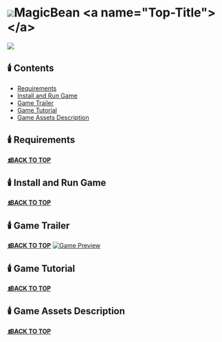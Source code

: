# ![](https://file.notion.so/f/f/29dc6b77-cc77-4dce-b299-866d6ff7c824/d5ffda6e-5b9c-42f9-9feb-b790043b348e/UnrealGameLogo_(35_x_35_%E5%83%8F%E7%B4%A0).png?id=b0a1740c-6b31-46bd-a77b-fe7412a09a43&table=block&spaceId=29dc6b77-cc77-4dce-b299-866d6ff7c824&expirationTimestamp=1715760000000&signature=fuJ7J9_a3xl0X3VVQcennDLkOm1MdXeWjd0vdcpALGk&downloadName=UnrealGameLogo+%2835+x+35+%E5%83%8F%E7%B4%A0%29.png)MagicBean <a name="Top-Title"></a>
![](https://file.notion.so/f/f/29dc6b77-cc77-4dce-b299-866d6ff7c824/858fe6a1-2ad3-4b8e-a1cb-c0e452aa26b0/MagicBeanSplash.png?id=d60bb422-ddb3-44f2-8a0b-95cb48720010&table=block&spaceId=29dc6b77-cc77-4dce-b299-866d6ff7c824&expirationTimestamp=1715817600000&signature=hkDiJYr22uMJU_yVuQHF_xMg7vKpndef9XXSd37dR9o&downloadName=MagicBeanSplash.png)
## 🕯️ Contents <a name="Contents-Title"></a>
* [Requirements](#Require-Title)
* [Install and Run Game](#Install-Title)
* [Game Trailer](#Trailer-Title)
* [Game Tutorial](#Tutorial-Title)
* [Game Assets Description](#Asset-Title)
## 🕯️ Requirements <a name="Require-Title"></a>
**[⏫BACK TO TOP](#Top-Title)**
## 🕯️ Install and Run Game <a name="Install-Title"></a>
**[⏫BACK TO TOP](#Top-Title)**
## 🕯️ Game Trailer <a name="Trailer-Title"></a>
**[⏫BACK TO TOP](#Top-Title)**
[![Game Preview](https://file.notion.so/f/f/29dc6b77-cc77-4dce-b299-866d6ff7c824/a55fe535-0e08-4f5b-be4a-36ae45cf4285/MagicBeanYoutubeIMG.png?id=ced9cf69-0a76-450b-b2ed-f4f35281235e&table=block&spaceId=29dc6b77-cc77-4dce-b299-866d6ff7c824&expirationTimestamp=1715760000000&signature=0fwVZb8MbUXd2uGrAiKrt8ALPGxHrvlRV3SgBxEzuFw&downloadName=MagicBeanYoutubeIMG.png)](https://youtu.be/jOlzxBTxuZg?si=ZdTqOCf6b9-mu6jg)
## 🕯️ Game Tutorial <a name="Tutorial-Title"></a>
**[⏫BACK TO TOP](#Top-Title)**
## 🕯️ Game Assets Description <a name="Asset-Title"></a>
**[⏫BACK TO TOP](#Top-Title)**
